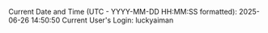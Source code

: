 Current Date and Time (UTC - YYYY-MM-DD HH:MM:SS formatted): 2025-06-26 14:50:50
Current User's Login: luckyaiman
